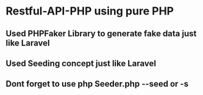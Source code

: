 # Restful-API-PHP using pure PHP

## Used PHPFaker Library to generate fake data just like Laravel
## Used Seeding concept just like Laravel

## Dont forget to use php Seeder.php --seed or -s
